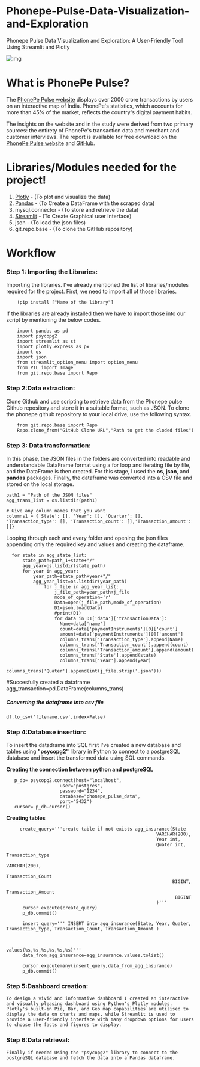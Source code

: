 # Phonepe-Pulse-Data-Visualization-and-Exploration
Phonepe Pulse Data Visualization and Exploration: A User-Friendly Tool Using Streamlit and Plotly

![img](https://user-images.githubusercontent.com/121713702/226621611-58ea743a-9f9d-43cd-880f-39e0f4e45b9c.png)

# What is PhonePe Pulse?
    
The [PhonePe Pulse website](https://www.phonepe.com/pulse/explore/transaction/2022/4/) displays over 2000 crore transactions by users on an interactive map of India. PhonePe's statistics, which accounts for more than 45% of the market, reflects the country's digital payment habits.

The insights on the website and in the study were derived from two primary sources: the entirety of PhonePe's transaction data and merchant and customer interviews. The report is available for free download on the [PhonePe Pulse website](https://www.phonepe.com/pulse/explore/transaction/2022/4/) and [GitHub](https://github.com/PhonePe/pulse).

# Libraries/Modules needed for the project!

 1. [Plotly](https://plotly.com/python/) - (To plot and visualize the data)
 2. [Pandas](https://pandas.pydata.org/docs/) - (To Create a DataFrame with the scraped data)
 3. mysql.connector - (To store and retrieve the data)
 4. [Streamlit](https://docs.streamlit.io/library/api-reference) - (To Create Graphical user Interface)
 5. json - (To load the json files)
 6. git.repo.base - (To clone the GitHub repository)

# Workflow

### Step 1: **Importing the Libraries:**
 
 
   Importing the libraries. I've already mentioned the list of libraries/modules required for the project. 
   First, we need to import all of those libraries. 

        !pip install ["Name of the library"]
    
   If the libraries are already installed then we have to import those into our script by mentioning the below codes.

        import pandas as pd
        import psycopg2
        import streamlit as st
        import plotly.express as px
        import os
        import json
        from streamlit_option_menu import option_menu
        from PIL import Image
        from git.repo.base import Repo
 
### Step 2:**Data extraction:** 
 

  Clone Github and use scripting to retrieve data from the Phonepe pulse Github repository and store it in a suitable format, such as JSON. To clone the phonepe github repository to your local drive, use the following syntax.
    
        from git.repo.base import Repo
        Repo.clone_from("GitHub Clone URL","Path to get the cloded files")
      
       
 ### Step 3: **Data transformation:**
 
 
   In this phase, the JSON files in the folders are converted into readable and understandable DataFrame format using a for loop and iterating file by file, and the DataFrame is then created. For this stage, I used the **os**, **json**, and **pandas** packages. Finally, the dataframe was converted into a CSV file and stored on the local storage.
   
   
    path1 = "Path of the JSON files"
    agg_trans_list = os.listdir(path1)

    # Give any column names that you want
    columns1 = {'State': [], 'Year': [], 'Quarter': [], 'Transaction_type': [], 'Transaction_count': [],'Transaction_amount': []}
    
    
Looping through each and every folder and opening the json files appending only the required key and values and creating the dataframe.


      for state in agg_state_list:
          state_path=path_1+state+"/"
          agg_year=os.listdir(state_path)
          for year in agg_year:
              year_path=state_path+year+"/"
              agg_year_list=os.listdir(year_path)
                  for j_file in agg_year_list:
                      j_file_path=year_path+j_file
                      mode_of_operation='r'
                      Data=open(j_file_path,mode_of_operation)
                      D1=json.load(Data)
                      #print(D1)
                      for data in D1['data']['transactionData']:
                        Name=data['name']
                        count=data['paymentInstruments'][0]['count']
                        amount=data['paymentInstruments'][0]['amount']
                        columns_trans['Transaction_type'].append(Name)
                        columns_trans['Transaction_count'].append(count)
                        columns_trans['Transaction_amount'].append(amount)
                        columns_trans['State'].append(state)
                        columns_trans['Year'].append(year)
                        columns_trans['Quater'].append(int(j_file.strip('.json')))
#Succesfully created a dataframe
agg_transaction=pd.DataFrame(columns_trans)


##### Converting the dataframe into csv file
    df.to_csv('filename.csv',index=False)

 ### Step 4:**Database insertion:**
 
 
   To insert the datadrame into SQL first I've created a new database and tables using **"psycopg2"** library in Python to connect to a postgreSQL database and insert the transformed data using SQL commands.
   
   **Creating the connection between python and postgreSQL**


       p_db= psycopg2.connect(host="localhost",
                        user="postgres",
                        password="1234",
                        database="phonepe_pulse_data",
                        port="5432")
       cursor= p_db.cursor()

    
  **Creating tables**

         create_query='''create table if not exists agg_insurance(State 
                                                            VARCHAR(200),
                                                            Year int,
                                                            Quater int,
                                                            Transaction_type 
                                                               VARCHAR(200),
                                                            Transaction_Count 
                                                                  BIGINT,
                                                            Transaction_Amount 
                                                                   BIGINT
                                                            )'''
          cursor.execute(create_query)
          p_db.commit()
                  
          insert_query=''' INSERT into agg_insurance(State, Year, Quater,   Transaction_type, Transaction_Count, Transaction_Amount )
                                  
                                                      
                                                      values(%s,%s,%s,%s,%s,%s)'''
          data_from_agg_insurance=agg_insurance.values.tolist()
          
          cursor.executemany(insert_query,data_from_agg_insurance)
          p_db.commit()

### Step 5:**Dashboard creation:**

    To design a vivid and informative dashboard I created an interactive and visually pleasing dashboard using Python's Plotly modules. Plotly's built-in Pie, Bar, and Geo map capabilities are utilised to display the data on charts and maps, while Streamlit is used to provide a user-friendly interface with many dropdown options for users to choose the facts and figures to display.
    
 ### Step 6:**Data retrieval:**
 
    Finally if needed Using the "psycopg2" library to connect to the postgreSQL database and fetch the data into a Pandas dataframe.
 
